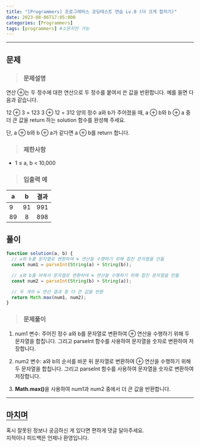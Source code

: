 ```yaml
---
title: "[Programmers] 프로그래머스 코딩테스트 연습 Lv.0 (더 크게 합치기)"
date: 2023-08-06T17:05:000
categories: [Programmers]
tags: [programmers] #소문자만 가능
---
```


---

## <b>문제</b>

<h3><blockquote>문제설명
</blockquote></h3>

연산 ⊕는 두 정수에 대한 연산으로 두 정수를 붙여서 쓴 값을 반환합니다. 예를 들면 다음과 같습니다.

12 ⊕ 3 = 123
3 ⊕ 12 = 312
양의 정수 a와 b가 주어졌을 때, a ⊕ b와 b ⊕ a 중 더 큰 값을 return 하는 solution 함수를 완성해 주세요.

단, a ⊕ b와 b ⊕ a가 같다면 a ⊕ b를 return 합니다.

<h3><blockquote>제한사항
</blockquote></h3>

- 1 ≤ a, b < 10,000

<h3><blockquote>입출력 예
</blockquote></h3>

| a   |  b  | 결과 |
| --- | :-: | :--: |
| 9   | 91  | 991  |
| 89  |  8  | 898  |

## <b>풀이</b>

```js
function solution(a, b) {
  // a와 b를 문자열로 변환하여 ⊕ 연산을 수행하기 위해 합친 문자열을 만듦
  const num1 = parseInt(String(a) + String(b));

  // a와 b를 바꿔서 문자열로 변환하여 ⊕ 연산을 수행하기 위해 합친 문자열을 만듦
  const num2 = parseInt(String(b) + String(a));

  // 두 개의 ⊕ 연산 결과 중 더 큰 값을 반환
  return Math.max(num1, num2);
}
```

<h3><blockquote>문제풀이
</blockquote></h3>

1. num1 변수: 주어진 정수 a와 b를 문자열로 변환하여 ⊕ 연산을 수행하기 위해 두 문자열을 합칩니다. 그리고 parseInt 함수를 사용하여 문자열을 숫자로 변환하여 저장합니다.

2. num2 변수: a와 b의 순서를 바꾼 뒤 문자열로 변환하여 ⊕ 연산을 수행하기 위해 두 문자열을 합칩니다. 그리고 parseInt 함수를 사용하여 문자열을 숫자로 변환하여 저장합니다.

3. <strong>Math.max()</strong>을 사용하여 num1과 num2 중에서 더 큰 값을 반환합니다.

---

## <b style="border-bottom:2px solid gray"><b>마치며</b></b>

<P>혹시 잘못된 정보나 궁금하신 게 있다면 편하게 댓글 달아주세요.<br/>
지적이나 피드백은 언제나 환영입니다.</p>
